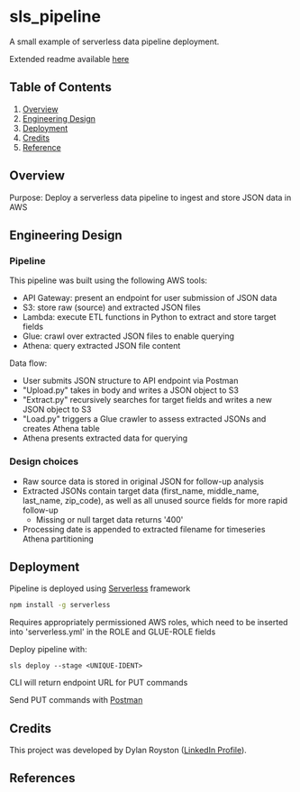 # sls_pipeline
A small example of serverless data pipeline deployment. 

Extended readme available [here](https://docs.google.com/presentation/d/1AGS5j3PZZ_5Xze2w_d5ZxiCax1kUe3gfNuGo8-gHkjY/edit?usp=sharing)

## Table of Contents
1. [Overview](#about)
2. [Engineering Design](#engineering-design)
3. [Deployment](#deployment)
4. [Credits](#credits)
5. [Reference](#references)


## Overview

Purpose: Deploy a serverless data pipeline to ingest and store JSON data in AWS

## Engineering Design

### Pipeline

This pipeline was built using the following AWS tools:
 - API Gateway: present an endpoint for user submission of JSON data
 - S3: store raw (source) and extracted JSON files
 - Lambda: execute ETL functions in Python to extract and store target fields
 - Glue: crawl over extracted JSON files to enable querying
 - Athena: query extracted JSON file content

Data flow:
 - User submits JSON structure to API endpoint via Postman
 - "Upload.py" takes in body and writes a JSON object to S3
 - "Extract.py" recursively searches for target fields and writes a new JSON object to S3
 - "Load.py" triggers a Glue crawler to assess extracted JSONs and creates Athena table
 - Athena presents extracted data for querying
 
 
### Design choices
 - Raw source data is stored in original JSON for follow-up analysis
 - Extracted JSONs contain target data (first_name, middle_name, last_name, zip_code), as well as all unused source fields for more rapid follow-up
	- Missing or null target data returns '400'
 - Processing date is appended to extracted filename for timeseries Athena partitioning

## Deployment

Pipeline is deployed using [Serverless](https://www.serverless.com/) framework
```bash
npm install -g serverless
```

Requires appropriately permissioned AWS roles, which need to be inserted into 'serverless.yml' in the ROLE and GLUE-ROLE fields

Deploy pipeline with:
```
sls deploy --stage <UNIQUE-IDENT>
```
CLI will return endpoint URL for PUT commands


Send PUT commands with [Postman](https://www.postman.com/)


## Credits

This project was developed by Dylan Royston ([LinkedIn Profile](https://www.linkedin.com/in/dylanroyston/)).

## References





